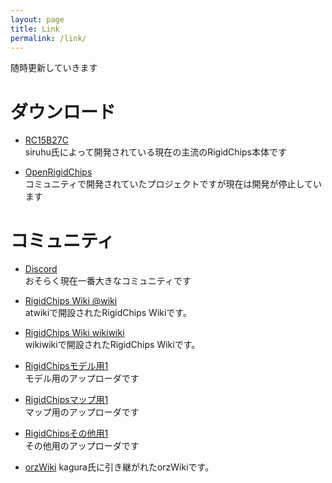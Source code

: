 ```yaml
---
layout: page
title: Link
permalink: /link/
---
```


随時更新していきます

# ダウンロード

- [RC15B27C](https://github.com/siruhu/RC15B27C)  
siruhu氏によって開発されている現在の主流のRigidChips本体です  

- [OpenRigidChips](https://github.com/rigidchips-lib/rigidchips)  
コミュニティで開発されていたプロジェクトですが現在は開発が停止しています  

# コミュニティ

- [Discord](https://discord.com/invite/bM8PEHf)  
おそらく現在一番大きなコミュニティです  

- [RigidChips Wiki @wiki](https://w.atwiki.jp/rigidchips/)  
atwikiで開設されたRigidChips Wikiです。  

- [RigidChips Wiki wikiwiki](https://wikiwiki.jp/rigidchips/)  
wikiwikiで開設されたRigidChips Wikiです。  

- [RigidChipsモデル用1](https://ux.getuploader.com/RCModel1/)  
モデル用のアップローダです

- [RigidChipsマップ用1](https://ux.getuploader.com/RCMap1/)  
マップ用のアップローダです

- [RigidChipsその他用1](https://ux.getuploader.com/RCetc1/)  
その他用のアップローダです

- [orzWiki](https://rigidchips.kaguratech.tk/orzwiki/)
kagura氏に引き継がれたorzWikiです。
